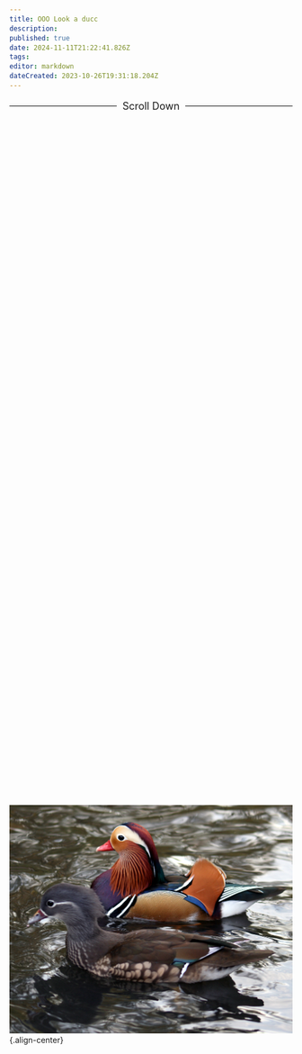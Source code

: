```yaml
---
title: OOO Look a ducc
description: 
published: true
date: 2024-11-11T21:22:41.826Z
tags: 
editor: markdown
dateCreated: 2023-10-26T19:31:18.204Z
---
```


<div id="fake"></div>
<p style="text-align: center; font-size: 18px; display: flex; align-items: center; justify-content: center;">
    <span style="flex-grow: 1; border-bottom: 1px solid #000; margin-right: 10px;"></span>
    Scroll Down
    <span style="flex-grow: 1; border-bottom: 1px solid #000; margin-left: 10px;"></span>
</p>

<div style="height: 30vh;"></div>



![mandarin_ducks.jpg](/mandarin_ducks.jpg){.align-center}